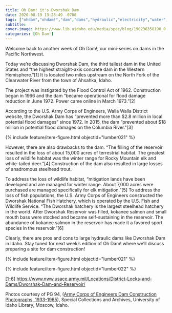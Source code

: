 ```yaml
---
title: Oh Dam! it's Dworshak Dam
date: 2020-08-19 13:28:49 -0700
tags: ["ohdam","ohdam!","dam","dams","hydraulic","electricity","water","irrigation","ColumbiaRiver","ColumbiaRiverBasin"]
subtitle: 
cover-image: https://www.lib.uidaho.edu/media/spec/blog/190236358190_0.jpg
categories: [Oh Dam!]
---
```


Welcome back to another week of Oh Dam!, our mini-series on dams in the Pacific Northwest.

Today we’re discussing Dworshak Dam, the third tallest dam in the United States and “the highest straight-axis concrete dam in the
Western Hemisphere.”[1] It is located two miles upstream on the North Fork of the Clearwater River from the town of Ahsahka, Idaho.

The project was instigated by the Flood Control Act of 1962. Construction began in 1966 and the dam “became operational for flood
damage reduction in June 1972. Power came online in March 1973.”[2]

According to the U.S. Army Corps of Engineers, Walla Walla District website, the Dworshak Dam has “prevented more than $2.8 million in local potential flood damages” since 1972. In 2015, the dam “prevented about $18 million in potential flood damages on the Columbia River."[3]

{% include feature/item-figure.html objectid="lumber021" %}

However, there are also drawbacks to the dam. “The filling of the reservoir resulted in the loss of about 15,000 acres of terrestrial habitat. The greatest loss of wildlife habitat was the winter range for Rocky Mountain elk and white-tailed deer.”[4] Construction of the dam also resulted in large losses of anadromous steelhead trout.

To address the loss of wildlife habitat, “mitigation lands have been developed and are managed for winter range. About 7,000 acres
were purchased are managed specifically for elk mitigation.”[5] To address the loss of fish populations, the U.S. Army Corps of Engineers constructed the Dworshak National Fish Hatchery, which is operated by the U.S. Fish and Wildlife Service. “The Dworshak hatchery is the largest steelhead hatchery in the world. After Dworshak Reservoir was filled, kokanee salmon and small mouth bass were stocked and became self-sustaining in the reservoir. The abundance of kokanee salmon in the reservoir has made it a favored sport species in the reservoir.”[6]

Clearly, there are pros and cons to large hydraulic dams like Dworshak Dam in Idaho. Stay tuned for next week’s edition of Oh Dam! where we’ll discuss preparing a site for dam construction!

{% include feature/item-figure.html objectid="lumber021" %}
 
{% include feature/item-figure.html objectid="lumber022" %}

<a href="https://www.tumblr.com/blog/uispecialcollections/queue#_ftnref1" title="">[1-6]</a> <a href="https://www.nww.usace.army.mil/Locations/District-Locks-and-Dams/Dworshak-Dam-and-Reservoir/">https://www.nww.usace.army.mil/Locations/District-Locks-and-Dams/Dworshak-Dam-and-Reservoir/</a>

Photos courtesy of PG 94, ([Army Corps of Engineers Dam Construction Photographs, 1933-1965](https://archiveswest.orbiscascade.org/ark:/80444/xv165618/op=fstyle.aspx?t=k&amp;q=)), Special Collections and Archives, University of Idaho Library, Moscow, Idaho.

